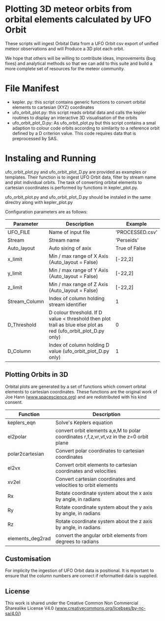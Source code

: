 # Plotting 3D meteor orbits from orbital elements calculated by UFO Orbit 

These scripts will ingest Orbital Data from a UFO Orbit csv export of unified meteor observations and will Produce a 3D plot each orbit.

We hope that others will be willing to contribute ideas, improvements (bug fixes) and analytical methods so that we can add to this suite and build a more complete set of resources for the meteor community.

# File Manifest

- kepler. py: this script contains generic functions to convert orbital elements to cartesian (XYZ) coordinates 
- ufo_orbit_plot.py: this script reads orbital data and calls the kepler routines to display an interactive 3D visualisation of the orbits
- ufo_orbit_plot_D.py: As ufo_orbit_plot.py but this script contains a smal adaption to colour code orbits according to similarity to a reference orbit defined by a D criterion value.  This code requires data that is preprocessed by SAS.

# Instaling and Running

ufo_orbit_plot.py and ufo_orbit_plot_D.py are provided as examples or templates.  Their function is to ingest UFO Orbit data, filter by stream name and plot individual orbits.  The task of converting orbital elements to cartesian coordinates is performed by functions in kepler_plot.py.

ufo_orbit_plot.py and ufo_orbit_plot_D.py should be instaled in the same directry along with kepler_plot.py

Configuration parameters are as follows:

|Parameter|Description|Example|
|--------|-----------|-------|
|UFO_FILE|Name of input file|'PROCESSED.csv'|
|Stream|Stream name|'Perseids'|
|Auto_layout|Auto sixing of axix|True of False|
|x_limit|Min / max range of X Axis (Auto_layout = False)|[-22,2]|
|y_limit|Min / max range of Y Axis (Auto_layout = False)|[-22,2]|
|z_limit|Min / max range of Z Axis (Auto_layout = False)|[-22,2]|
|Stream_Column|Index of column holding stream identifier|1|
|D_Threshold|D colour threshold.  If D value < threshold then plot trail as blue else plot as red (ufo_orbit_plot_D.py only)|0|
|D_Column|Index of column holding D value (ufo_orbit_plot_D.py only)|1|
## Plotting Orbits in 3D

Orbital plots are generated by a set of functions which convert orbital elements to cartesian coordinates.   These functions are the original work of Joe Hann (www.spacescience.org) and are redistributed with his kind consent.

|Function|Description|
|--------|-----------|
|keplers_eqn|Solve's Keplers equation|
|el2polar|convert orbit elements a,e,M to polar coordinates r,f,z,vr,vt,vz in the z=0 orbit plane
|polar2cartesian|Convert polar coordinates to cartesian coordinates|
|el2vx|Convert orbit elements to cartesian coordinates and velocities|
|xv2el|Convert cartesian coordinates and velocities to orbit elements|
|Rx|Rotate coordinate system about the x axis by angle, in radians|
|Ry|Rotate coordinate system about the y axis by angle, in radians|
|Rz|Rotate coordinate system about the z axis by angle, in radians|
|elements_deg2rad|convert the angular orbit elements from degrees to radians|

## Customisation

For implicity the ingestion of UFO Orbit data is positional.  It is mportant to ensure that the column numbers are correct if reformatted data is supplied.

## License

This work is shared under the Creative Common  Non Commercial Sharealike License V4.0 (www.creativecommons.org/licebses/by-nc-sa/4.0/)

